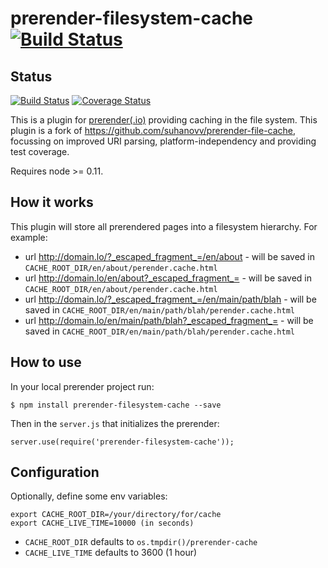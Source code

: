 # prerender-filesystem-cache [![Build Status](https://api.travis-ci.org/matthesrieke/prerender-filesystem-cache.svg)](https://travis-ci.org/matthesrieke/prerender-filesystem-cache)

## Status

[![Build Status](https://api.travis-ci.org/matthesrieke/prerender-filesystem-cache.svg)](https://travis-ci.org/matthesrieke/prerender-filesystem-cache)
[![Coverage Status](https://coveralls.io/repos/github/matthesrieke/prerender-filesystem-cache/badge.svg?branch=master)](https://coveralls.io/github/matthesrieke/prerender-filesystem-cache?branch=master)

This is a plugin for [prerender(.io)](https://github.com/prerender/prerender)
providing caching in the file system.
This plugin is a fork of https://github.com/suhanovv/prerender-file-cache,
focussing on improved URI parsing, platform-independency and providing test
coverage.

Requires node >= 0.11.

## How it works

This plugin will store all prerendered pages into a filesystem hierarchy.
For example:

* url http://domain.lo/?_escaped_fragment_=/en/about - will be saved in
`CACHE_ROOT_DIR/en/about/perender.cache.html`
* url http://domain.lo/en/about?_escaped_fragment_= - will be saved in
`CACHE_ROOT_DIR/en/about/perender.cache.html`
* url http://domain.lo/?_escaped_fragment_=/en/main/path/blah - will be saved
in `CACHE_ROOT_DIR/en/main/path/blah/perender.cache.html`
* url http://domain.lo/en/main/path/blah?_escaped_fragment_= - will be saved
in `CACHE_ROOT_DIR/en/main/path/blah/perender.cache.html`


## How to use

In your local prerender project run:

`$ npm install prerender-filesystem-cache --save`

Then in the `server.js` that initializes the prerender:

`server.use(require('prerender-filesystem-cache'));`

## Configuration

Optionally, define some env variables:

```
export CACHE_ROOT_DIR=/your/directory/for/cache  
export CACHE_LIVE_TIME=10000 (in seconds)
```

* `CACHE_ROOT_DIR` defaults to `os.tmpdir()/prerender-cache`
* `CACHE_LIVE_TIME` defaults to 3600 (1 hour)
